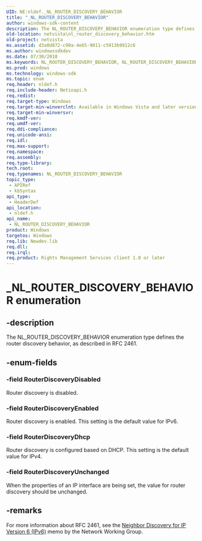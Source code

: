 ```yaml
---
UID: NE:nldef._NL_ROUTER_DISCOVERY_BEHAVIOR
title: "_NL_ROUTER_DISCOVERY_BEHAVIOR"
author: windows-sdk-content
description: The NL_ROUTER_DISCOVERY_BEHAVIOR enumeration type defines the router discovery behavior, as described in RFC 2461.
old-location: netvista\nl_router_discovery_behavior.htm
old-project: netvista
ms.assetid: d3a0d872-c90a-4eb5-9011-c5913b9912c6
ms.author: windowssdkdev
ms.date: 07/30/2018
ms.keywords: NL_ROUTER_DISCOVERY_BEHAVIOR, NL_ROUTER_DISCOVERY_BEHAVIOR enumeration [Network Drivers Starting with Windows Vista], RouterDiscoveryDhcp, RouterDiscoveryDisabled, RouterDiscoveryEnabled, RouterDiscoveryUnchanged, _NL_ROUTER_DISCOVERY_BEHAVIOR, iphelper_fbaacfeb-efe8-45a1-8cf9-c600ed0214e0.xml, netvista.nl_router_discovery_behavior, nldef/NL_ROUTER_DISCOVERY_BEHAVIOR, nldef/RouterDiscoveryDhcp, nldef/RouterDiscoveryDisabled, nldef/RouterDiscoveryEnabled, nldef/RouterDiscoveryUnchanged
ms.prod: windows
ms.technology: windows-sdk
ms.topic: enum
req.header: nldef.h
req.include-header: Netioapi.h
req.redist: 
req.target-type: Windows
req.target-min-winverclnt: Available in Windows Vista and later versions of the Windows operating   systems.
req.target-min-winversvr: 
req.kmdf-ver: 
req.umdf-ver: 
req.ddi-compliance: 
req.unicode-ansi: 
req.idl: 
req.max-support: 
req.namespace: 
req.assembly: 
req.type-library: 
tech.root: 
req.typenames: NL_ROUTER_DISCOVERY_BEHAVIOR
topic_type:
 - APIRef
 - kbSyntax
api_type:
 - HeaderDef
api_location:
 - nldef.h
api_name:
 - NL_ROUTER_DISCOVERY_BEHAVIOR
product: Windows
targetos: Windows
req.lib: Newdev.lib
req.dll: 
req.irql: 
req.product: Rights Management Services client 1.0 or later
---
```


# _NL_ROUTER_DISCOVERY_BEHAVIOR enumeration


## -description


The NL_ROUTER_DISCOVERY_BEHAVIOR enumeration type defines the router discovery behavior, as described
  in RFC 2461.


## -enum-fields




### -field RouterDiscoveryDisabled

Router discovery is disabled.


### -field RouterDiscoveryEnabled

Router discovery is enabled. This setting is the default value for IPv6.


### -field RouterDiscoveryDhcp

Router discovery is configured based on DHCP. This setting is the default value for IPv4.


### -field RouterDiscoveryUnchanged

When the properties of an IP interface are being set, the value for router discovery should be
     unchanged.


## -remarks



For more information about RFC 2461, see the 
    <a href="http://go.microsoft.com/fwlink/p/?linkid=84044">Neighbor Discovery for IP Version 6
    (IPv6)</a> memo by the Network Working Group.



